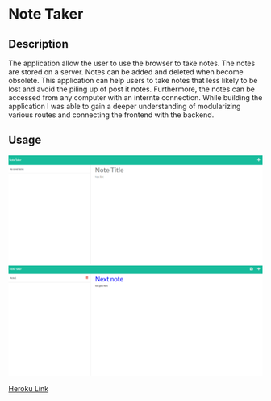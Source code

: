 # Note Taker

## Description

The application allow the user to use the browser to take notes. The notes are stored on a server. Notes can be added and deleted when become obsolete. 
This application can help users to take notes that less likely to be lost and avoid the piling up of post it notes. Furthermore, the notes can be accessed from any computer with an internte connection. 
While building the application I was able to gain a deeper understanding of modularizing various routes and connecting the frontend with the backend. 



## Usage

![alt text](/assets/notespage.png)
![alt text](/assets/notespage2.png)

[Heroku Link](https://morning-taiga-59903.herokuapp.com/)


